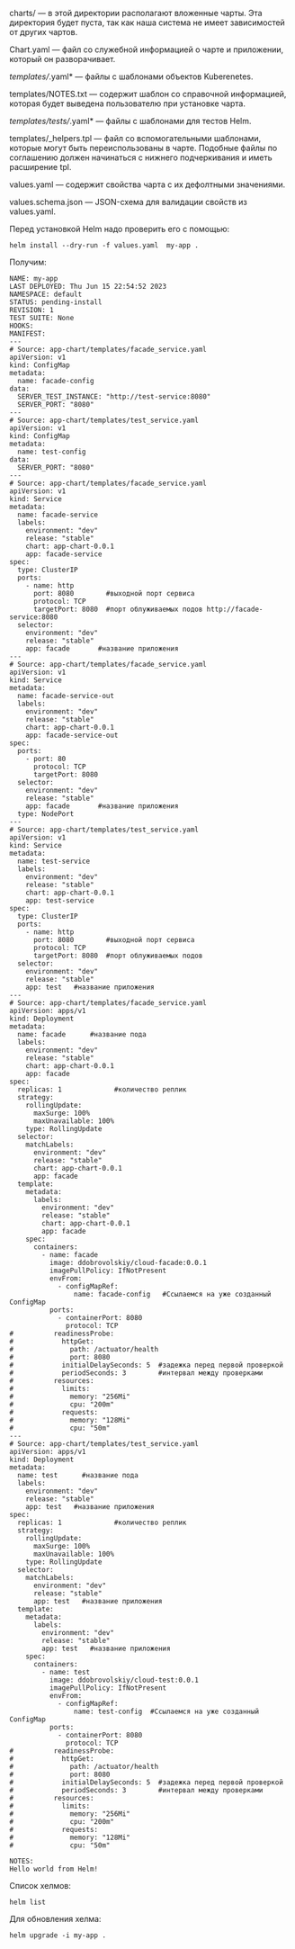 charts/ — в этой директории располагают вложенные чарты. Эта директория будет пуста, так как наша система не имеет зависимостей от других чартов.

Chart.yaml — файл со служебной информацией о чарте и приложении, который он разворачивает.

*templates/*.yaml* — файлы с шаблонами объектов Kuberenetes.

templates/NOTES.txt — содержит шаблон со справочной информацией, которая будет выведена пользователю при установке чарта.

*templates/tests/*.yaml* — файлы с шаблонами для тестов Helm.

templates/_helpers.tpl — файл со вспомогательными шаблонами, которые могут быть переиспользованы в чарте. Подобные файлы по соглашению должен начинаться с нижнего подчеркивания и иметь расширение tpl.

values.yaml — содержит свойства чарта с их дефолтными значениями.

values.schema.json — JSON-схема для валидации свойств из values.yaml.

Перед установкой Helm надо проверить его с помощью:
```shell
helm install --dry-run -f values.yaml  my-app .
```
Получим:
```shell
NAME: my-app
LAST DEPLOYED: Thu Jun 15 22:54:52 2023
NAMESPACE: default
STATUS: pending-install
REVISION: 1
TEST SUITE: None
HOOKS:
MANIFEST:
---
# Source: app-chart/templates/facade_service.yaml
apiVersion: v1
kind: ConfigMap
metadata:
  name: facade-config
data:
  SERVER_TEST_INSTANCE: "http://test-service:8080"
  SERVER_PORT: "8080"
---
# Source: app-chart/templates/test_service.yaml
apiVersion: v1
kind: ConfigMap
metadata:
  name: test-config
data:
  SERVER_PORT: "8080"
---
# Source: app-chart/templates/facade_service.yaml
apiVersion: v1
kind: Service
metadata:
  name: facade-service
  labels:
    environment: "dev"
    release: "stable"
    chart: app-chart-0.0.1
    app: facade-service
spec:
  type: ClusterIP
  ports:
    - name: http
      port: 8080        #выходной порт сервиса
      protocol: TCP
      targetPort: 8080  #порт облуживаемых подов http://facade-service:8080
  selector:
    environment: "dev"
    release: "stable"
    app: facade       #название приложения
---
# Source: app-chart/templates/facade_service.yaml
apiVersion: v1
kind: Service
metadata:
  name: facade-service-out
  labels:
    environment: "dev"
    release: "stable"
    chart: app-chart-0.0.1
    app: facade-service-out
spec:
  ports:
    - port: 80
      protocol: TCP
      targetPort: 8080
  selector:
    environment: "dev"
    release: "stable"
    app: facade       #название приложения
  type: NodePort
---
# Source: app-chart/templates/test_service.yaml
apiVersion: v1
kind: Service
metadata:
  name: test-service
  labels:
    environment: "dev"
    release: "stable"
    chart: app-chart-0.0.1
    app: test-service
spec:
  type: ClusterIP
  ports:
    - name: http
      port: 8080        #выходной порт сервиса
      protocol: TCP
      targetPort: 8080  #порт облуживаемых подов
  selector:
    environment: "dev"
    release: "stable"
    app: test   #название приложения
---
# Source: app-chart/templates/facade_service.yaml
apiVersion: apps/v1
kind: Deployment
metadata:
  name: facade      #название пода
  labels:
    environment: "dev"
    release: "stable"
    chart: app-chart-0.0.1
    app: facade
spec:
  replicas: 1             #количество реплик
  strategy:
    rollingUpdate:
      maxSurge: 100%
      maxUnavailable: 100%
    type: RollingUpdate
  selector:
    matchLabels:
      environment: "dev"
      release: "stable"
      chart: app-chart-0.0.1
      app: facade
  template:
    metadata:
      labels:
        environment: "dev"
        release: "stable"
        chart: app-chart-0.0.1
        app: facade
    spec:
      containers:
        - name: facade
          image: ddobrovolskiy/cloud-facade:0.0.1
          imagePullPolicy: IfNotPresent
          envFrom:
            - configMapRef:
                name: facade-config   #Ссылаемся на уже созданный ConfigMap
          ports:
            - containerPort: 8080
              protocol: TCP
#          readinessProbe:
#            httpGet:
#              path: /actuator/health
#              port: 8080
#            initialDelaySeconds: 5  #задежка перед первой проверкой
#            periodSeconds: 3        #интервал между проверками
#          resources:
#            limits:
#              memory: "256Mi"
#              cpu: "200m"
#            requests:
#              memory: "128Mi"
#              cpu: "50m"
---
# Source: app-chart/templates/test_service.yaml
apiVersion: apps/v1
kind: Deployment
metadata:
  name: test      #название пода
  labels:
    environment: "dev"
    release: "stable"
    app: test   #название приложения
spec:
  replicas: 1             #количество реплик
  strategy:
    rollingUpdate:
      maxSurge: 100%
      maxUnavailable: 100%
    type: RollingUpdate
  selector:
    matchLabels:
      environment: "dev"
      release: "stable"
      app: test   #название приложения
  template:
    metadata:
      labels:
        environment: "dev"
        release: "stable"
        app: test   #название приложения
    spec:
      containers:
        - name: test
          image: ddobrovolskiy/cloud-test:0.0.1
          imagePullPolicy: IfNotPresent
          envFrom:
            - configMapRef:
                name: test-config  #Ссылаемся на уже созданный ConfigMap
          ports:
            - containerPort: 8080
              protocol: TCP
#          readinessProbe:
#            httpGet:
#              path: /actuator/health
#              port: 8080
#            initialDelaySeconds: 5  #задежка перед первой проверкой
#            periodSeconds: 3        #интервал между проверками
#          resources:
#            limits:
#              memory: "256Mi"
#              cpu: "200m"
#            requests:
#              memory: "128Mi"
#              cpu: "50m"

NOTES:
Hello world from Helm!
```
Список хелмов:
```shell
helm list
```
Для обновления хелма:
```shell
helm upgrade -i my-app .
```